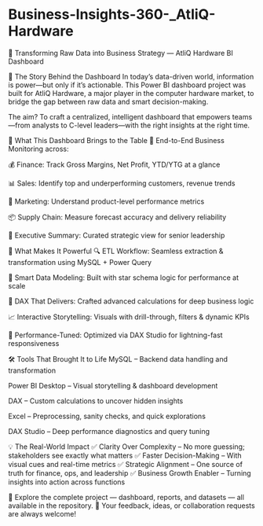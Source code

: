 # Business-Insights-360-_AtliQ-Hardware
🚀 Transforming Raw Data into Business Strategy — AtliQ Hardware BI Dashboard


🧠 The Story Behind the Dashboard
In today’s data-driven world, information is power—but only if it’s actionable. This Power BI dashboard project was built for AtliQ Hardware, a major player in the computer hardware market, to bridge the gap between raw data and smart decision-making.

The aim? To craft a centralized, intelligent dashboard that empowers teams—from analysts to C-level leaders—with the right insights at the right time.

🎯 What This Dashboard Brings to the Table
🔄 End-to-End Business Monitoring across:

💰 Finance: Track Gross Margins, Net Profit, YTD/YTG at a glance

📊 Sales: Identify top and underperforming customers, revenue trends

🎯 Marketing: Understand product-level performance metrics

📦 Supply Chain: Measure forecast accuracy and delivery reliability

🧭 Executive Summary: Curated strategic view for senior leadership

🧩 What Makes It Powerful
🔍 ETL Workflow: Seamless extraction & transformation using MySQL + Power Query

🧱 Smart Data Modeling: Built with star schema logic for performance at scale

🧮 DAX That Delivers: Crafted advanced calculations for deep business logic

📈 Interactive Storytelling: Visuals with drill-through, filters & dynamic KPIs

🚦 Performance-Tuned: Optimized via DAX Studio for lightning-fast responsiveness

🛠 Tools That Brought It to Life
MySQL – Backend data handling and transformation

Power BI Desktop – Visual storytelling & dashboard development

DAX – Custom calculations to uncover hidden insights

Excel – Preprocessing, sanity checks, and quick explorations

DAX Studio – Deep performance diagnostics and query tuning

💡 The Real-World Impact
✅ Clarity Over Complexity – No more guessing; stakeholders see exactly what matters
✅ Faster Decision-Making – With visual cues and real-time metrics
✅ Strategic Alignment – One source of truth for finance, ops, and leadership
✅ Business Growth Enabler – Turning insights into action across functions

📁 Explore the complete project — dashboard, reports, and datasets — all available in the repository.
🙌 Your feedback, ideas, or collaboration requests are always welcome!
